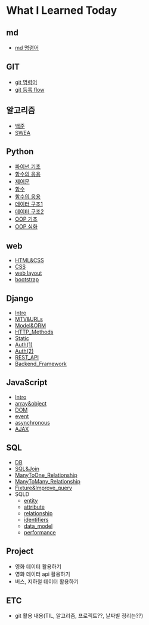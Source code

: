 # What I Learned Today

## md
- [md 명령어](md_command.md)

## GIT
- [git 명령어](git/git_command.md)
- [git 등록 flow](git/git_flow.md)

## 알고리즘
- [백준](100joon.md)
- [SWEA](swea.md)

## Python
- [파이썬 기초](python/Day01_파이썬기초.ipynb)
- [함수의 응용](python/python_built_in_func.md)
- [제어문](python/Day02_제어문.ipynb)
- [함수](python/Day03_함수.ipynb)
- [함수의 응용](python/Day04_함수응용.ipynb)
- [데이터 구조1](python/Day05_데이터구조.ipynb)
- [데이터 구조2](python/Day06_데이터구조.ipynb)
- [OOP 기초](python/Day07_OOP_기초.ipynb)
- [OOP 심화](python/Day08_OOP_예외처리.ipynb)

## web
- [HTML&CSS](web/day1_html&css.md)
- [CSS](web/day2_css.md)
- [web layout](web/day3_web_layout.md)
- [bootstrap](web/day4_bootstrap.md)

## Django
- [Intro](Django/Day1_Intro.md)
- [MTV&URLs](Django/Day2_MTV%26URLs.md)
- [Model&ORM](Django/Day3_Model%26ORM.md)
- [HTTP_Methods](Django/Day4_HTTP_Methods.md)
- [Static](Django/Day5_static.md)
- [Auth(1)](Django/Day6_Auth(1).md)
- [Auth(2)](Django/Day7_Auth(2).md)
- [REST_API](Django/Day8_REST_API.md)
- [Backend_Framework](Django/Day9_BackendFramework.md)
 
## JavaScript
- [Intro](javascript/Day1_javascript.md)
- [array&object](javascript/Day2_array%26object.md)
- [DOM](javascript/Day3_DOM.md)
- [event](javascript/Day4_event.md)
- [asynchronous](javascript/Day5_async.md)
- [AJAX](javascript/Day6_AJAX.md)
 
## SQL
- [DB](SQL/DB_Day1.md)
- [SQL&Join](SQL/DB_Day2.md)
- [ManyToOne_Relationship](SQL/DB_Day3.md)
- [ManyToMany_Relationship](SQL/DB_Day4.md)
- [Fixture&Improve_query](SQL/DB_Day5.md)
- SQLD
  - [entity](SQL/entity.md)
  - [attribute](SQL/attribute.md)
  - [relationship](SQL/relationship.md)
  - [identifiers](SQL/identifiers.md)
  - [data_model](SQL/data_model.md)
  - [performance](SQL/performance.md)

## Project
- 영화 데이터 활용하기
- 영화 데이터 api 활용하기
- 버스, 지하철 데이터 활용하기

## ETC
- git 활용 내용(TIL, 알고리즘, 프로젝트??, 날짜별 정리는??)
